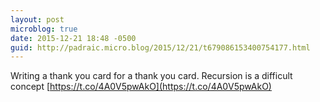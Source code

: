 ```yaml
---
layout: post
microblog: true
date: 2015-12-21 18:48 -0500
guid: http://padraic.micro.blog/2015/12/21/t679086153400754177.html
---
```

Writing a thank you card for a thank you card. Recursion is a difficult concept [https://t.co/4A0V5pwAkO](https://t.co/4A0V5pwAkO)
